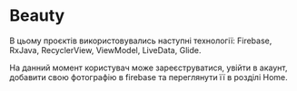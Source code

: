 # Beauty

В цьому проєктів використовувались наступні технології: Firebase, RxJava, RecyclerView, ViewModel, LiveData, Glide.

На данний момент користувач може зареєструватися, увійти в акаунт, добавити свою фотографію в firebase та переглянути її в розділі Home.
